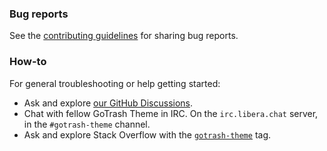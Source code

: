 ### Bug reports

See the [contributing guidelines](CONTRIBUTING.md) for sharing bug reports.

### How-to

For general troubleshooting or help getting started:

- Ask and explore [our GitHub Discussions](https://github.com/gotrash/theme/discussions).
- Chat with fellow GoTrash Theme in IRC. On the `irc.libera.chat` server, in the `#gotrash-theme` channel.
- Ask and explore Stack Overflow with the [`gotrash-theme`](https://stackoverflow.com/questions/tagged/gotrash-theme) tag.
